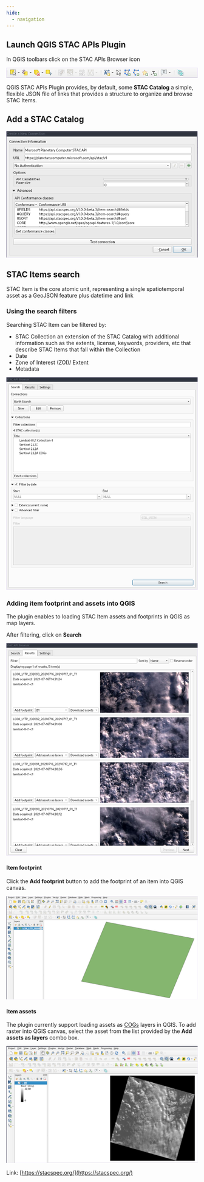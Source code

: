 ```yaml
---
hide:
  - navigation
---
```


## Launch QGIS STAC APIs Plugin

In QGIS toolbars click on the STAC APIs Browser icon

![image](images/toolbar.png)


QGIS STAC APIs Plugin provides, by default, some **STAC Catalog** a simple, flexible JSON file of links that provides a
structure to organize and browse STAC Items.


## Add a STAC Catalog

![image](images/add-connection.png)

## STAC Items search

STAC Item is the core atomic unit, representing a single spatiotemporal asset as a GeoJSON feature plus datetime and link

### Using the search filters

Searching STAC Item can be filtered by:

* STAC Collection an extension of the STAC Catalog with additional information such as the extents, license, keywords, providers, etc that describe STAC Items that fall within the Collection
* Date
* Zone of Interest (ZOI)/ Extent
* Metadata

![image](images/filters.png)

### Adding item footprint and assets into QGIS


The plugin enables to loading STAC Item assets and footprints in QGIS as map layers.


After filtering, click on **Search**

![image](images/results.png)

#### Item footprint


Click the **Add footprint** button to add the footprint of an item into QGIS canvas.

![image](images/footprint.png)


#### Item assets


The plugin currently support loading assets as [COGs](https://github.com/cogeotiff/cog-spec/blob/master/spec.md) layers in QGIS.
To add raster into QGIS canvas,   select the asset from the list provided by the **Add assets as layers** combo box.

![image](images/raster.png)



Link: [https://stacspec.org/](https://stacspec.org/)



